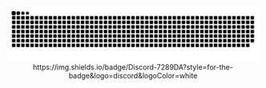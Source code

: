 <div align="center">
 
  <br>
  <img alt="snake eating my contributions" src="https://raw.githubusercontent.com/salesp07/salesp07/output/github-contribution-grid-snake.svg" />
  https://img.shields.io/badge/Discord-7289DA?style=for-the-badge&logo=discord&logoColor=white
  
